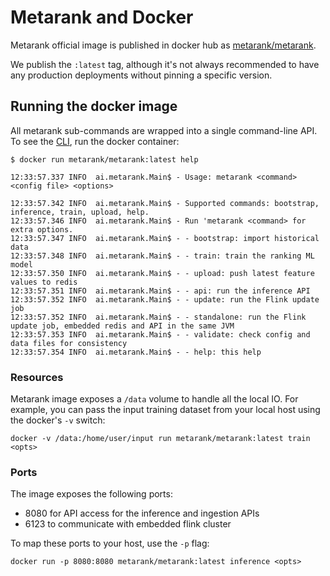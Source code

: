 # Metarank and Docker

Metarank official image is published in docker hub as [metarank/metarank](https://hub.docker.com/r/metarank/metarank/tags).

We publish the `:latest` tag, although it's not always recommended to have any production deployments without pinning a specific
version.

## Running the docker image

All metarank sub-commands are wrapped into a single command-line API. To see the [CLI](/doc/cli.md), run the docker container:
```shell
$ docker run metarank/metarank:latest help

12:33:57.337 INFO  ai.metarank.Main$ - Usage: metarank <command> <config file> <options>

12:33:57.342 INFO  ai.metarank.Main$ - Supported commands: bootstrap, inference, train, upload, help.
12:33:57.346 INFO  ai.metarank.Main$ - Run 'metarank <command> for extra options. 
12:33:57.347 INFO  ai.metarank.Main$ - - bootstrap: import historical data
12:33:57.348 INFO  ai.metarank.Main$ - - train: train the ranking ML model
12:33:57.350 INFO  ai.metarank.Main$ - - upload: push latest feature values to redis
12:33:57.351 INFO  ai.metarank.Main$ - - api: run the inference API
12:33:57.352 INFO  ai.metarank.Main$ - - update: run the Flink update job
12:33:57.352 INFO  ai.metarank.Main$ - - standalone: run the Flink update job, embedded redis and API in the same JVM
12:33:57.353 INFO  ai.metarank.Main$ - - validate: check config and data files for consistency
12:33:57.354 INFO  ai.metarank.Main$ - - help: this help

```

### Resources

Metarank image exposes a `/data` volume to handle all the local IO. 
For example, you can pass the input training dataset from your local host using the docker's `-v` switch:
```shell
docker -v /data:/home/user/input run metarank/metarank:latest train <opts>
```

### Ports

The image exposes the following ports:
* 8080 for API access for the inference and ingestion APIs
* 6123 to communicate with embedded flink cluster

To map these ports to your host, use the `-p` flag:
```shell
docker run -p 8080:8080 metarank/metarank:latest inference <opts>
```

